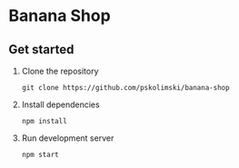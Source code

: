 # Banana Shop

## Get started

1. Clone the repository
   ```
   git clone https://github.com/pskolimski/banana-shop
   ```
1. Install dependencies
   ```
   npm install
   ```
1. Run development server
   ```
   npm start
   ```
